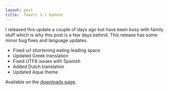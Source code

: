 ```yaml
---
layout: post
title:  Tweetz 3.1 Update
---
```

I released this update a couple of days ago but have been busy with family stuff which is why this post is a few days behind. This release has some minor bug fixes and language updates.

  * Fixed url shortening eating leading space
  * Updated Greek translation
  * Fixed UTF8 issues with Spanish 
  * Added Dutch translation
  * Updated Aqua theme

Available on the [downloads page](/downloads).

